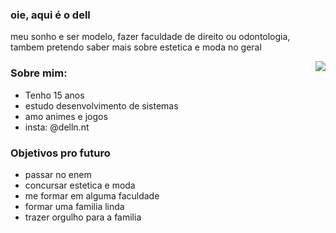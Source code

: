 ### oie, aqui é o dell 

meu sonho e ser modelo, fazer faculdade de direito ou odontologia, tambem pretendo saber mais sobre estetica e moda no geral

<img align="right" src = "https://i.pinimg.com/originals/ff/73/ca/ff73caca56c6028a93489713ea8f2b04.gif" />


### Sobre mim:
- Tenho 15 anos
- estudo desenvolvimento de sistemas
- amo animes e jogos
- insta: @delln.nt


### Objetivos pro futuro
- passar no enem 
- concursar estetica e moda 
- me formar em alguma faculdade
- formar uma familia linda
- trazer orgulho para a familia









